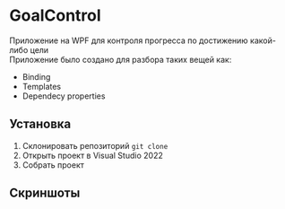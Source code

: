 # GoalControl
Приложение на WPF для контроля прогресса по достижению какой-либо цели  
Приложение было создано для разбора таких вещей как:
+ Binding
+ Templates
+ Dependecy properties
## Установка
1. Склонировать репозиторий ```git clone```
2. Открыть проект в Visual Studio 2022
3. Собрать проект
## Скриншоты
